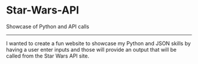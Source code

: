 # Star-Wars-API
Showcase of Python and API calls

____

I wanted to create a fun website to showcase my Python and JSON skills by having a user enter inputs and those will provide an output that will be called from the Star Wars API site.
